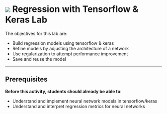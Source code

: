 # ![](https://ga-dash.s3.amazonaws.com/production/assets/logo-9f88ae6c9c3871690e33280fcf557f33.png) Regression with Tensorflow & Keras Lab


The objectives for this lab are:
- Build regression models using tensorflow & keras
- Refine models by adjusting the architecture of a network
- Use regularization to attempt performance improvement
- Save and reuse the model


---

## Prerequisites

**Before this activity, students should already be able to**:
- Understand and implement neural network models in tensorflow/keras
- Understand and interpret regression metrics for neural networks